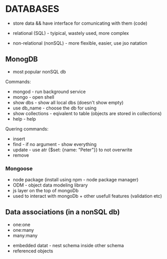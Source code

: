 # DATABASES
- store data && have interface for comunicating with them (code)

- relational (SQL) - tyipical, wastely used, more complex
- non-relational (nonSQL) - more flexible, easier, use jso natation
 
## MonogDB
- most popular nonSQL db

Commands:
* mongod - run background service
* mongo  - open shell 
* show dbs - show all local dbs (doesn't show empty)
* use db_name - choose the db for using 
* show collections - eqivalent to table (objects are stored in collections)
* help - help

Quering commands:
* insert
* find - if no argument - show everything
* update - use atr {$set: {name: "Peter"}} to not overwrite
* remove

### Mongoose 
- node package (install using npm - node package manager)
- ODM - object data modeling library
- js layer on the top of mongoDb
- used to interact with mongoDb + other usefull features (validation etc)

## Data associations (in a nonSQL db)

- one:one
- one:many
- many:many

* embedded datat - nest schema inside other schema
* referenced objects

